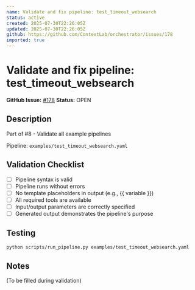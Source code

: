 ```yaml
---
name: Validate and fix pipeline: test_timeout_websearch
status: active
created: 2025-07-30T22:26:05Z
updated: 2025-07-30T22:26:05Z
github: https://github.com/ContextLab/orchestrator/issues/178
imported: true
---
```


# Validate and fix pipeline: test_timeout_websearch

**GitHub Issue:** [#178](https://github.com/ContextLab/orchestrator/issues/178)
**Status:** OPEN

## Description

Part of #8 - Validate all example pipelines

Pipeline: `examples/test_timeout_websearch.yaml`

## Validation Checklist
- [ ] Pipeline syntax is valid
- [ ] Pipeline runs without errors
- [ ] No template placeholders in output (e.g., {{ variable }})
- [ ] All required tools are available
- [ ] Input/output parameters are correctly specified
- [ ] Generated output demonstrates the pipeline's purpose

## Testing
```bash
python scripts/run_pipeline.py examples/test_timeout_websearch.yaml
```

## Notes
(To be filled during validation)